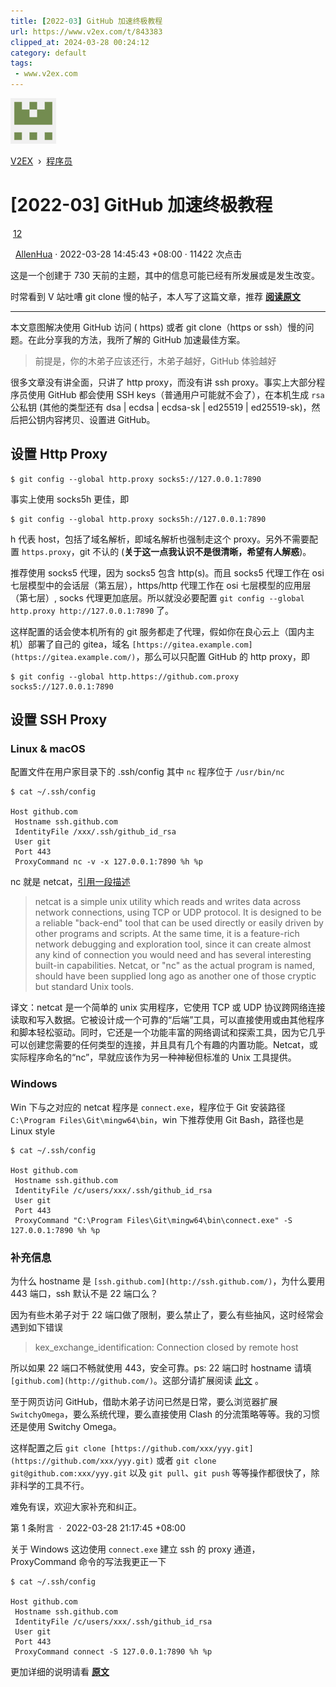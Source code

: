 ```yaml
---
title: [2022-03] GitHub 加速终极教程
url: https://www.v2ex.com/t/843383
clipped_at: 2024-03-28 00:24:12
category: default
tags: 
 - www.v2ex.com
---
```


[![AllenHua](assets/1711556652-872c69567324037cb6647da203d416b9.png)](https://www.v2ex.com/member/AllenHua)

[V2EX](https://www.v2ex.com/)  ›  [程序员](https://www.v2ex.com/go/programmer)

# \[2022-03\] GitHub 加速终极教程

 [12](javascript:)  [](javascript:)

  [AllenHua](https://www.v2ex.com/member/AllenHua) · 2022-03-28 14:45:43 +08:00 · 11422 次点击

这是一个创建于 730 天前的主题，其中的信息可能已经有所发展或是发生改变。

时常看到 V 站吐嘈 git clone 慢的帖子，本人写了这篇文章，推荐 **[阅读原文](https://hellodk.cn/post/975)**

- - -

本文意图解决使用 GitHub 访问 ( https) 或者 git clone（https or ssh）慢的问题。在此分享我的方法，我所了解的 GitHub 加速最佳方案。

> 前提是，你的木弟子应该还行，木弟子越好，GitHub 体验越好

很多文章没有讲全面，只讲了 http proxy，而没有讲 ssh proxy。事实上大部分程序员使用 GitHub 都会使用 SSH keys（普通用户可能就不会了），在本机生成 `rsa` 公私钥 (其他的类型还有 dsa | ecdsa | ecdsa-sk | ed25519 | ed25519-sk)，然后把公钥内容拷贝、设置进 GitHub。

## 设置 Http Proxy

```plain
$ git config --global http.proxy socks5://127.0.0.1:7890
```

事实上使用 socks5h 更佳，即

```plain
$ git config --global http.proxy socks5h://127.0.0.1:7890
```

h 代表 host，包括了域名解析，即域名解析也强制走这个 proxy。另外不需要配置 `https.proxy`，git 不认的 (**关于这一点我认识不是很清晰，希望有人解惑**)。

推荐使用 socks5 代理，因为 socks5 包含 http(s)。而且 socks5 代理工作在 osi 七层模型中的会话层（第五层），https/http 代理工作在 osi 七层模型的应用层（第七层）, socks 代理更加底层。所以就没必要配置 `git config --global http.proxy http://127.0.0.1:7890` 了。

这样配置的话会使本机所有的 git 服务都走了代理，假如你在良心云上（国内主机）部署了自己的 gitea，域名 `[https://gitea.example.com](https://gitea.example.com/)`，那么可以只配置 GitHub 的 http proxy，即

```plain
$ git config --global http.https://github.com.proxy socks5://127.0.0.1:7890
```

## 设置 SSH Proxy

### Linux & macOS

配置文件在用户家目录下的 .ssh/config 其中 `nc` 程序位于 `/usr/bin/nc`

```plain
$ cat ~/.ssh/config

Host github.com
 Hostname ssh.github.com
 IdentityFile /xxx/.ssh/github_id_rsa
 User git
 Port 443
 ProxyCommand nc -v -x 127.0.0.1:7890 %h %p
```

nc 就是 netcat，[引用一段描述](https://www.commandlinux.com/man-page/man1/nc.1.html)

> netcat is a simple unix utility which reads and writes data across network connections, using TCP or UDP protocol. It is designed to be a reliable "back-end" tool that can be used directly or easily driven by other programs and scripts. At the same time, it is a feature-rich network debugging and exploration tool, since it can create almost any kind of connection you would need and has several interesting built-in capabilities. Netcat, or "nc" as the actual program is named, should have been supplied long ago as another one of those cryptic but standard Unix tools.

译文：netcat 是一个简单的 unix 实用程序，它使用 TCP 或 UDP 协议跨网络连接读取和写入数据。它被设计成一个可靠的“后端”工具，可以直接使用或由其他程序和脚本轻松驱动。同时，它还是一个功能丰富的网络调试和探索工具，因为它几乎可以创建您需要的任何类型的连接，并且具有几个有趣的内置功能。Netcat，或实际程序命名的“nc”，早就应该作为另一种神秘但标准的 Unix 工具提供。

### Windows

Win 下与之对应的 netcat 程序是 `connect.exe`，程序位于 Git 安装路径 `C:\Program Files\Git\mingw64\bin`，win 下推荐使用 Git Bash，路径也是 Linux style

```plain
$ cat ~/.ssh/config

Host github.com
 Hostname ssh.github.com
 IdentityFile /c/users/xxx/.ssh/github_id_rsa
 User git
 Port 443
 ProxyCommand "C:\Program Files\Git\mingw64\bin\connect.exe" -S 127.0.0.1:7890 %h %p
```

### 补充信息

为什么 hostname 是 `[ssh.github.com](http://ssh.github.com/)`，为什么要用 443 端口，ssh 默认不是 22 端口么？

因为有些木弟子对于 22 端口做了限制，要么禁止了，要么有些抽风，这时经常会遇到如下错误

> kex\_exchange\_identification: Connection closed by remote host

所以如果 22 端口不畅就使用 443，安全可靠。ps: 22 端口时 hostname 请填 `[github.com](http://github.com/)`。这部分请扩展阅读 [此文](https://docs.github.com/cn/authentication/troubleshooting-ssh/using-ssh-over-the-https-port) 。

至于网页访问 GitHub，借助木弟子访问已然是日常，要么浏览器扩展 `SwitchyOmega`，要么系统代理，要么直接使用 Clash 的分流策略等等。我的习惯还是使用 Switchy Omega。

这样配置之后 `git clone [https://github.com/xxx/yyy.git](https://github.com/xxx/yyy.git)` 或者 `git clone git@github.com:xxx/yyy.git` 以及 `git pull`、`git push` 等等操作都很快了，除非科学的工具不行。

难免有误，欢迎大家补充和纠正。

第 1 条附言  ·  2022-03-28 21:17:45 +08:00

关于 Windows 这边使用 `connect.exe` 建立 ssh 的 proxy 通道，ProxyCommand 命令的写法我更正一下

```plain
$ cat ~/.ssh/config

Host github.com
 Hostname ssh.github.com
 IdentityFile /c/users/xxx/.ssh/github_id_rsa
 User git
 Port 443
 ProxyCommand connect -S 127.0.0.1:7890 %h %p
```

更加详细的说明请看 **[原文](https://hellodk.cn/post/975)**